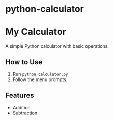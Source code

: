 # python-calculator
# My Calculator  

A simple Python calculator with basic operations.  

## How to Use  
1. Run `python calculator.py`  
2. Follow the menu prompts.  

## Features  
- Addition  
- Subtraction  

